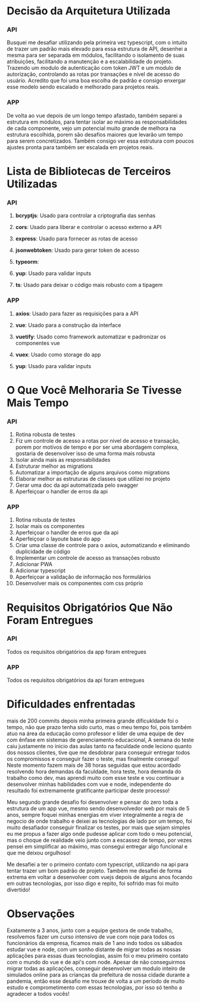 
# Decisão da Arquitetura Utilizada

### API 
Busquei me desafiar utilizando pela primeira vez typescript, com o intuito de trazer um padrão mais elevado para essa estrutura de API, desenhei a mesma para ser separada em módulos, facilitando o isolamento de suas atribuições,  facilitando a manutenção e a escalabilidade do projeto. Trazendo um modulo de autenticação com token JWT e um modulo de autorização, controlando as rotas por transações e nível de acesso do usuário. Acredito que foi uma boa escolha de padrão e consigo enxergar esse modelo sendo escalado e melhorado para projetos reais.

### APP
De volta ao vue depois de um longo tempo afastado, também separei a estrutura em módulos, para tentar isolar ao máximo as responsabilidades de  cada componente, vejo um potencial muito grande de melhora na estrutura escolhida, porem são desafios maiores que levarão um tempo para serem concretizados. Também consigo ver essa estrutura com poucos ajustes pronta para também ser escalada em projetos reais.
  

# Lista de Bibliotecas de Terceiros Utilizadas

  

### API

1.  **bcryptjs**: Usado para controlar a criptografia das senhas

2.  **cors**: Usado para liberar e controlar o acesso externo a API

3.  **express**: Usado para fornecer as rotas de acesso

4.  **jsonwebtoken**: Usado para gerar token de acesso

5.  **typeorm**:

6.  **yup**: Usado para validar inputs

7.  **ts**: Usado para deixar o código mais robusto com a tipagem

  

### APP

1.  **axios**: Usado para fazer as requisições para a API

2.  **vue**: Usado para a construção da interface

3.  **vuetify**: Usado como framework automatizar e padronizar os componentes vue

4.  **vuex**: Usado como storage do app

5.  **yup**: Usado para validar inputs

  
  
  

# O Que Você Melhoraria Se Tivesse Mais Tempo

  

### API

1. Rotina robusta de testes
2. Fiz um controle de acesso a rotas por nivel de acesso e transação, porem por motivos de tempo e por ser uma abordagem complexa, gostaria de desenvolver isso de uma forma mais robusta
3. Isolar ainda mais as responsabilidades
4. Estruturar melhor as migrations
5. Automatizar a importação de alguns arquivos como migrations
6. Elaborar melhor as estruturas de classes que utilizei no projeto
7. Gerar uma doc da api automatizada pelo swagger
8. Aperfeiçoar o handler de erros da api

### APP

1. Rotina robusta de testes
2. Isolar mais os componentes
3. Aperfeiçoar o handler de erros que da api
4. Aperfeiçoar o layoute base do app
5. Criar uma classe de controle para o axios, automatizando e eliminando duplicidade de código
6. Implementar um controle de acesso as transações robusto
7. Adicionar PWA
8. Adicionar typescript
9. Aperfeiçoar a validação de informação nos formulários
10. Desenvolver mais os componentes com css próprio  

  

# Requisitos Obrigatórios Que Não Foram Entregues

### API

Todos os requisitos obrigatórios da app foram entregues

### APP

Todos os requisitos obrigatórios da api foram entregues

  

# Dificuldades enfrentadas
mais de 200 commits depois minha primeira grande dificukldade foi o tempo, não que prazo tenha sido curto, mas o meu tempo foi, pois também atuo na área da educação como professor e líder de uma equipe de dev com ênfase em sistemas de gerenciamento educacional, A semana do teste caiu justamente no inicio das aulas tanto na faculdade onde leciono quanto dos nossos clientes, tive que me desdobrar para conseguir entregar todos os compromissos e conseguir fazer o teste, mas finalmente consegui! Neste momento fazem mais de 38 horas seguidas que estou acordado resolvendo hora demandas da faculdade, hora teste, hora demanda do trabalho como dev, mas aprendi muito com esse teste e vou continuar a desenvolver minhas habilidades com vue e node, independente do resultado foi extremamente gratificante participar deste processo!

Meu segundo grande desafio foi desenvolver e pensar do zero toda a estrutura de um app vue, mesmo sendo desenvolvedor web por mais de 5 anos, sempre foquei minhas energias em viver integralmente a regra de negocio de onde trabalho e deixei as tecnologias de lado por um tempo, foi muito desafiador conseguir finalizar os testes, por mais que sejam simples eu me propus a fazer algo onde pudesse aplicar com todo o meu potencial, mas o choque de realidade veio junto com a escassez de tempo, por vezes pensei em simplificar ao máximo, mas consegui entregar algo funcional e que me deixou orgulhoso!

Me desafiei a ter o primeiro contato com typescript, utilizando na api para tentar trazer um bom padrão de projeto. Também me desafiei de forma extrema em voltar a desenvolver com vuejs depois de alguns anos focando em outras tecnologias, por isso digo e repito, foi sofrido mas foi muito divertido!
  

# Observações

Exatamente a 3 anos, junto com a equipe gestora de onde trabalho, resolvemos fazer um curso intensivo de vue com noje para todos os funcionários da empresa, ficamos mais de 1 ano indo todos os sábados estudar vue e node, com um sonho distante de migrar todas as nossas aplicações para essas duas tecnologias, assim foi o meu primeiro contato com o mundo do vue e de api's com node. Apesar de não conseguirmos migrar todas as aplicações, conseguir desenvolver um modulo inteiro de simulados online para as crianças da prefeitura de nossa cidade durante a pandemia, então esse desafio me trouxe de volta a um período de muito estudo e comprometimento com essas tecnologias, por isso só tenho a agradecer a todos vocês!